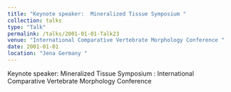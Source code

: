 ```yaml
---
title: "Keynote speaker:  Mineralized Tissue Symposium "
collection: talks
type: "Talk"
permalink: /talks/2001-01-01-Talk23
venue: "International Comparative Vertebrate Morphology Conference "
date: 2001-01-01
location: "Jena Germany "
---
```


Keynote speaker:  Mineralized Tissue Symposium : International Comparative Vertebrate Morphology Conference 
